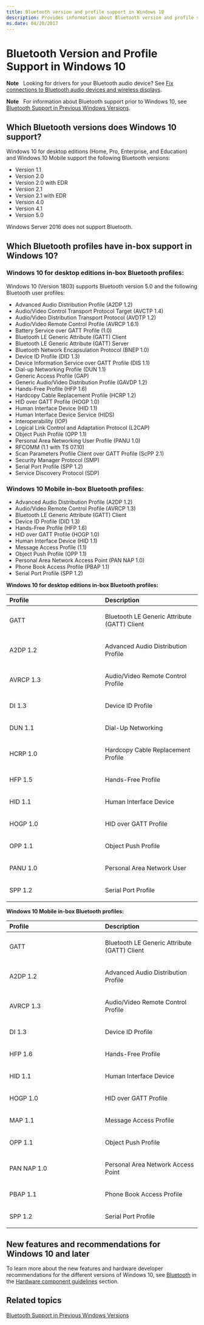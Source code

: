 ```yaml
---
title: Bluetooth version and profile support in Windows 10
description: Provides information about Bluetooth version and profile support in Windows 10
ms.date: 04/20/2017
---
```


# Bluetooth Version and Profile Support in Windows 10


**Note**  
Looking for drivers for your Bluetooth audio device? See [Fix connections to Bluetooth audio devices and wireless displays](https://go.microsoft.com/fwlink/p/?LinkID=623629).

 

**Note**  
For information about Bluetooth support prior to Windows 10, see [Bluetooth Support in Previous Windows Versions](bluetooth-support-in-previous-windows-versions.md).

 

## <span id="Which_Bluetooth_versions_does_Windows_10_support_"></span><span id="which_bluetooth_versions_does_windows_10_support_"></span><span id="WHICH_BLUETOOTH_VERSIONS_DOES_WINDOWS_10_SUPPORT_"></span>Which Bluetooth versions does Windows 10 support?


Windows 10 for desktop editions (Home, Pro, Enterprise, and Education) and Windows 10 Mobile support the following Bluetooth versions:

-   Version 1.1
-   Version 2.0
-   Version 2.0 with EDR
-   Version 2.1
-   Version 2.1 with EDR
-   Version 4.0
-   Version 4.1
-   Version 5.0

Windows Server 2016 does not support Bluetooth.

## <span id="Which_Bluetooth_profiles_have_in-box_support_in_Windows_10_"></span><span id="which_bluetooth_profiles_have_in-box_support_in_windows_10_"></span><span id="WHICH_BLUETOOTH_PROFILES_HAVE_IN-BOX_SUPPORT_IN_WINDOWS_10_"></span>Which Bluetooth profiles have in-box support in Windows 10?

### Windows 10 for desktop editions in-box Bluetooth profiles:

Windows 10 (Version 1803) supports Bluetooth version 5.0 and the following Bluetooth user profiles:
- Advanced Audio Distribution Profile (A2DP 1.2)
- Audio/Video Control Transport Protocol Target (AVCTP 1.4)
- Audio/Video Distribution Transport Protocol (AVDTP 1.2)
- Audio/Video Remote Control Profile (AVRCP 1.6.1)
- Battery Service over GATT Profile (1.0) 
- Bluetooth LE Generic Attribute (GATT) Client
- Bluetooth LE Generic Attribute (GATT) Server
- Bluetooth Network Encapsulation Protocol (BNEP 1.0)
- Device ID Profile (DID 1.3)
- Device Information Service over GATT Profile (DIS 1.1)
- Dial-up Networking Profile (DUN 1.1)
- Generic Access Profile (GAP)
- Generic Audio/Video Distribution Profile (GAVDP 1.2)
- Hands-Free Profile (HFP 1.6) 
- Hardcopy Cable Replacement Profile (HCRP 1.2)
- HID over GATT Profile (HOGP 1.0) 
- Human Interface Device (HID 1.1)
- Human Interface Device Service (HIDS)
- Interoperability (IOP)
- Logical Link Control and Adaptation Protocol (L2CAP)
- Object Push Profile (OPP 1.1)
- Personal Area Networking User Profile (PANU 1.0)
- RFCOMM (1.1 with TS 07.10)
- Scan Parameters Profile Client over GATT Profile (ScPP 2.1)
- Security Manager Protocol (SMP)
- Serial Port Profile (SPP 1.2)
- Service Discovery Protocol (SDP)

### Windows 10 Mobile in-box Bluetooth profiles:

- Advanced Audio Distribution Profile (A2DP 1.2)
- Audio/Video Remote Control Profile (AVRCP 1.3)
- Bluetooth LE Generic Attribute (GATT) Client
- Device ID Profile (DID 1.3)
- Hands-Free Profile (HFP 1.6) 
- HID over GATT Profile (HOGP 1.0) 
- Human Interface Device (HID 1.1)
- Message Access Profile (1.1)
- Object Push Profile (OPP 1.1)
- Personal Area Network Access Point (PAN NAP 1.0)
- Phone Book Access Profile (PBAP 1.1)
- Serial Port Profile (SPP 1.2)

**Windows 10 for desktop editions in-box Bluetooth profiles:**

<table>
<colgroup>
<col width="50%" />
<col width="50%" />
</colgroup>
<thead>
<tr class="header">
<th align="left">Profile</th>
<th align="left">Description</th>
</tr>
</thead>
<tbody>
<tr class="odd">
<td align="left"><p>GATT</p></td>
<td align="left"><p>Bluetooth LE Generic Attribute (GATT) Client</p></td>
</tr>
<tr class="even">
<td align="left"><p>A2DP 1.2</p></td>
<td align="left"><p>Advanced Audio Distribution Profile</p></td>
</tr>
<tr class="odd">
<td align="left"><p>AVRCP 1.3</p></td>
<td align="left"><p>Audio/Video Remote Control Profile</p></td>
</tr>
<tr class="even">
<td align="left"><p>DI 1.3</p></td>
<td align="left"><p>Device ID Profile</p></td>
</tr>
<tr class="odd">
<td align="left"><p>DUN 1.1</p></td>
<td align="left"><p>Dial-Up Networking</p></td>
</tr>
<tr class="even">
<td align="left"><p>HCRP 1.0</p></td>
<td align="left"><p>Hardcopy Cable Replacement Profile</p></td>
</tr>
<tr class="odd">
<td align="left"><p>HFP 1.5</p></td>
<td align="left"><p>Hands-Free Profile</p></td>
</tr>
<tr class="even">
<td align="left"><p>HID 1.1</p></td>
<td align="left"><p>Human Interface Device</p></td>
</tr>
<tr class="odd">
<td align="left"><p>HOGP 1.0</p></td>
<td align="left"><p>HID over GATT Profile</p></td>
</tr>
<tr class="even">
<td align="left"><p>OPP 1.1</p></td>
<td align="left"><p>Object Push Profile</p></td>
</tr>
<tr class="odd">
<td align="left"><p>PANU 1.0</p></td>
<td align="left"><p>Personal Area Network User</p></td>
</tr>
<tr class="even">
<td align="left"><p>SPP 1.2</p></td>
<td align="left"><p>Serial Port Profile</p></td>
</tr>
</tbody>
</table>

 

**Windows 10 Mobile in-box Bluetooth profiles:**

<table>
<colgroup>
<col width="50%" />
<col width="50%" />
</colgroup>
<thead>
<tr class="header">
<th align="left">Profile</th>
<th align="left">Description</th>
</tr>
</thead>
<tbody>
<tr class="odd">
<td align="left"><p>GATT</p></td>
<td align="left"><p>Bluetooth LE Generic Attribute (GATT) Client</p></td>
</tr>
<tr class="even">
<td align="left"><p>A2DP 1.2</p></td>
<td align="left"><p>Advanced Audio Distribution Profile</p></td>
</tr>
<tr class="odd">
<td align="left"><p>AVRCP 1.3</p></td>
<td align="left"><p>Audio/Video Remote Control Profile</p></td>
</tr>
<tr class="even">
<td align="left"><p>DI 1.3</p></td>
<td align="left"><p>Device ID Profile</p></td>
</tr>
<tr class="odd">
<td align="left"><p>HFP 1.6</p></td>
<td align="left"><p>Hands-Free Profile</p></td>
</tr>
<tr class="even">
<td align="left"><p>HID 1.1</p></td>
<td align="left"><p>Human Interface Device</p></td>
</tr>
<tr class="odd">
<td align="left"><p>HOGP 1.0</p></td>
<td align="left"><p>HID over GATT Profile</p></td>
</tr>
<tr class="even">
<td align="left"><p>MAP 1.1</p></td>
<td align="left"><p>Message Access Profile</p></td>
</tr>
<tr class="odd">
<td align="left"><p>OPP 1.1</p></td>
<td align="left"><p>Object Push Profile</p></td>
</tr>
<tr class="even">
<td align="left"><p>PAN NAP 1.0</p></td>
<td align="left"><p>Personal Area Network Access Point</p></td>
</tr>
<tr class="odd">
<td align="left"><p>PBAP 1.1</p></td>
<td align="left"><p>Phone Book Access Profile</p></td>
</tr>
<tr class="even">
<td align="left"><p>SPP 1.2</p></td>
<td align="left"><p>Serial Port Profile</p></td>
</tr>
</tbody>
</table>

 

## <span id="New_features_and_recommendations_for_Windows_10_and_later"></span><span id="new_features_and_recommendations_for_windows_10_and_later"></span><span id="NEW_FEATURES_AND_RECOMMENDATIONS_FOR_WINDOWS_10_AND_LATER"></span>New features and recommendations for Windows 10 and later


To learn more about the new features and hardware developer recommendations for the different versions of Windows 10, see [Bluetooth](/windows-hardware/design/component-guidelines/bluetooth) in the [Hardware component guidelines](/windows-hardware/design/component-guidelines/components) section.

## <span id="related_topics"></span>Related topics


[Bluetooth Support in Previous Windows Versions](bluetooth-support-in-previous-windows-versions.md)

 

